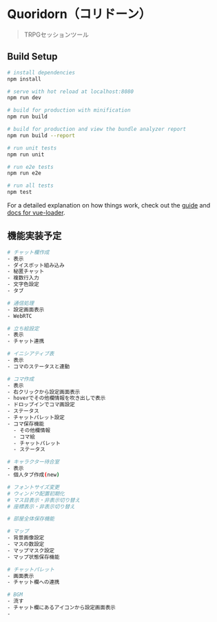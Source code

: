 # Quoridorn（コリドーン）

> TRPGセッションツール

## Build Setup

``` bash
# install dependencies
npm install

# serve with hot reload at localhost:8080
npm run dev

# build for production with minification
npm run build

# build for production and view the bundle analyzer report
npm run build --report

# run unit tests
npm run unit

# run e2e tests
npm run e2e

# run all tests
npm test
```

For a detailed explanation on how things work, check out the [guide](http://vuejs-templates.github.io/webpack/) and [docs for vue-loader](http://vuejs.github.io/vue-loader).


## 機能実装予定

``` bash
# チャット欄作成
- 表示
- ダイスボット組み込み
- 秘匿チャット
- 複数行入力
- 文字色設定
- タブ

# 通信処理
- 設定画面表示
- WebRTC

# 立ち絵設定
- 表示
- チャット連携

# イニシアティブ表
- 表示
- コマのステータスと連動

# コマ作成
- 表示
- 右クリックから設定画面表示
- hoverでその他欄情報を吹き出しで表示
- ドロップインでコマ画設定
- ステータス
- チャットパレット設定
- コマ保存機能
  - その他欄情報
  - コマ絵
  - チャットパレット
  - ステータス

# キャラクター待合室
- 表示
- 個人タブ作成(new)

# フォントサイズ変更
# ウィンドウ配置初期化
# マス目表示・非表示切り替え
# 座標表示・非表示切り替え

# 部屋全体保存機能

# マップ
- 背景画像設定
- マスの数設定
- マップマスク設定
- マップ状態保存機能

# チャットパレット
- 画面表示
- チャット欄への連携

# BGM
- 流す
- チャット欄にあるアイコンから設定画面表示
- 
```
